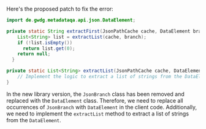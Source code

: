 Here's the proposed patch to fix the error:

```java
import de.gwdg.metadataqa.api.json.DataElement;

private static String extractFirst(JsonPathCache cache, DataElement branch) {
    List<String> list = extractList(cache, branch);
    if (!list.isEmpty())
      return list.get(0);
    return null;
  }

private static List<String> extractList(JsonPathCache cache, DataElement branch) {
    // Implement the logic to extract a list of strings from the DataElement
}
```

In the new library version, the `JsonBranch` class has been removed and replaced with the `DataElement` class. Therefore, we need to replace all occurrences of `JsonBranch` with `DataElement` in the client code. Additionally, we need to implement the `extractList` method to extract a list of strings from the `DataElement`.